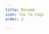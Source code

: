 ```yaml
---
title: Resume
icon: fas fa-tags
order: 2

---
```


<object data="assets/resume/Resume.pdf" type="application/pdf" width="100%" style="height: 100vh">
